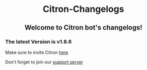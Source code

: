 <h1 align = 'center'>Citron-Changelogs </h1>

<h2 align = 'center'> Welcome to Citron bot's changelogs! </h2>

### The latest Version is v1.8.6

Make sure to invite Citron [here](https://discord.com/oauth2/authorize?client_id=907821047070478347&scope=bot&permissions=6442319863)

Don't forget to join our [support server](https://discord.gg/CAJWYQB)
